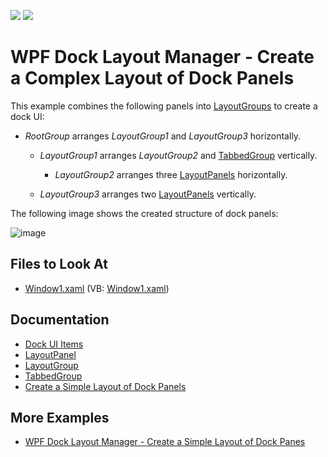 <!-- default badges list -->
[![](https://img.shields.io/badge/Open_in_DevExpress_Support_Center-FF7200?style=flat-square&logo=DevExpress&logoColor=white)](https://supportcenter.devexpress.com/ticket/details/E1663)
[![](https://img.shields.io/badge/📖_How_to_use_DevExpress_Examples-e9f6fc?style=flat-square)](https://docs.devexpress.com/GeneralInformation/403183)
<!-- default badges end -->
# WPF Dock Layout Manager - Create a Complex Layout of Dock Panels

This example combines the following panels into [LayoutGroups](https://docs.devexpress.com/WPF/DevExpress.Xpf.Docking.LayoutGroup) to create a dock UI:

- _RootGroup_ arranges _LayoutGroup1_ and _LayoutGroup3_ horizontally.

    - _LayoutGroup1_ arranges _LayoutGroup2_ and [TabbedGroup](https://docs.devexpress.com/WPF/DevExpress.Xpf.Docking.TabbedGroup) vertically.

        - _LayoutGroup2_ arranges three [LayoutPanels](https://docs.devexpress.com/WPF/DevExpress.Xpf.Docking.LayoutPanel) horizontally.

    - _LayoutGroup3_ arranges two [LayoutPanels](https://docs.devexpress.com/WPF/DevExpress.Xpf.Docking.LayoutPanel) vertically.

The following image shows the created structure of dock panels:

![image](https://user-images.githubusercontent.com/12169834/173858667-34ce8555-b158-43ab-8604-67972af88ed0.png)

<!-- default file list -->
## Files to Look At

- [Window1.xaml](./CS/CreateLayoutGroups/Window1.xaml) (VB: [Window1.xaml](./VB/CreateLayoutGroups/Window1.xaml))
<!-- default file list end -->

## Documentation

- [Dock UI Items](https://docs.devexpress.com/WPF/7209/controls-and-libraries/layout-management/dock-windows/dock-items)
- [LayoutPanel](https://docs.devexpress.com/WPF/DevExpress.Xpf.Docking.LayoutPanel)
- [LayoutGroup](https://docs.devexpress.com/WPF/DevExpress.Xpf.Docking.LayoutGroup)
- [TabbedGroup](https://docs.devexpress.com/WPF/DevExpress.Xpf.Docking.TabbedGroup)
- [Create a Simple Layout of Dock Panels](https://docs.devexpress.com/WPF/6654/controls-and-libraries/layout-management/dock-windows/getting-started/how-to-create-a-simple-layout-of-dock-panes)

## More Examples
- [WPF Dock Layout Manager - Create a Simple Layout of Dock Panes](https://github.com/DevExpress-Examples/how-to-create-a-simple-layout-of-dock-panes-e1600)
